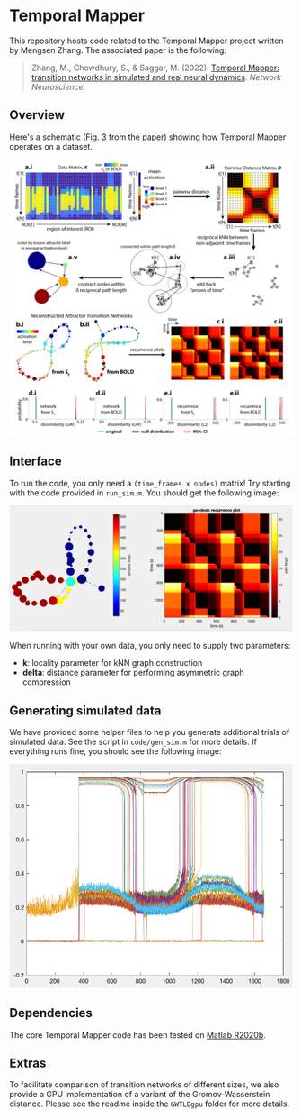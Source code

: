 # Temporal Mapper

This repository hosts code related to the Temporal Mapper project written by Mengsen Zhang. The associated paper is the following:

> Zhang, M., Chowdhury, S., & Saggar, M. (2022). [Temporal Mapper: transition networks in simulated and real neural dynamics](https://braindynamicslab.github.io/papers/tmapper/). *Network Neuroscience*.

## Overview 

Here's a schematic (Fig. 3 from the paper) showing how Temporal Mapper operates on a dataset.

![reconstructed transition network](docs/Fig3.png)

## Interface

To run the code, you only need a `(time_frames x nodes)` matrix! Try starting with the code provided in `run_sim.m`. You should get the following image:

![transition network from sim](docs/sim_res.png)

When running with your own data, you only need to supply two parameters:
* **k**: locality parameter for kNN graph construction
* **delta**: distance parameter for performing asymmetric graph compression 

## Generating simulated data

We have provided some helper files to help you generate additional trials of simulated data. See the script in `code/gen_sim.m` for more details. If everything runs fine, you should see the following image:

![generated sim data](docs/generated_sim.png)

## Dependencies

The core Temporal Mapper code has been tested on [Matlab R2020b](https://www.mathworks.com/products/new_products/release2020b.html). 


## Extras

To facilitate comparison of transition networks of different sizes, we also provide a GPU implementation of a variant of the Gromov-Wasserstein distance. Please see the readme inside the `GWTLBgpu` folder for more details.
